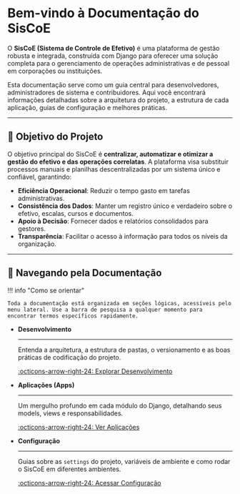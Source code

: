 # Bem-vindo à Documentação do SisCoE

O **SisCoE (Sistema de Controle de Efetivo)** é uma plataforma de gestão robusta e integrada, construída com Django para oferecer uma solução completa para o gerenciamento de operações administrativas e de pessoal em corporações ou instituições.

Esta documentação serve como um guia central para desenvolvedores, administradores de sistema e contribuidores. Aqui você encontrará informações detalhadas sobre a arquitetura do projeto, a estrutura de cada aplicação, guias de configuração e melhores práticas.

---

## 🎯 Objetivo do Projeto

O objetivo principal do SisCoE é **centralizar, automatizar e otimizar a gestão do efetivo e das operações correlatas**. A plataforma visa substituir processos manuais e planilhas descentralizadas por um sistema único e confiável, garantindo:

- **Eficiência Operacional**: Reduzir o tempo gasto em tarefas administrativas.
- **Consistência dos Dados**: Manter um registro único e verdadeiro sobre o efetivo, escalas, cursos e documentos.
- **Apoio à Decisão**: Fornecer dados e relatórios consolidados para gestores.
- **Transparência**: Facilitar o acesso à informação para todos os níveis da organização.

---

## 🚀 Navegando pela Documentação

!!! info "Como se orientar"

    Toda a documentação está organizada em seções lógicas, acessíveis pelo menu lateral. Use a barra de pesquisa a qualquer momento para encontrar termos específicos rapidamente.

<div class="grid cards" markdown>

-   __Desenvolvimento__

    ***

    Entenda a arquitetura, a estrutura de pastas, o versionamento e as boas práticas de codificação do projeto.

    [:octicons-arrow-right-24: Explorar Desenvolvimento](./desenvolvimento/arquitetura.md)

-   __Aplicações (Apps)__

    ***

    Um mergulho profundo em cada módulo do Django, detalhando seus models, views e responsabilidades.

    [:octicons-arrow-right-24: Ver Aplicações](./apps/core.md)

-   __Configuração__

    ***

    Guias sobre as `settings` do projeto, variáveis de ambiente e como rodar o SisCoE em diferentes ambientes.

    [:octicons-arrow-right-24: Acessar Configuração](./configuracao/settings_base.md)

</div>